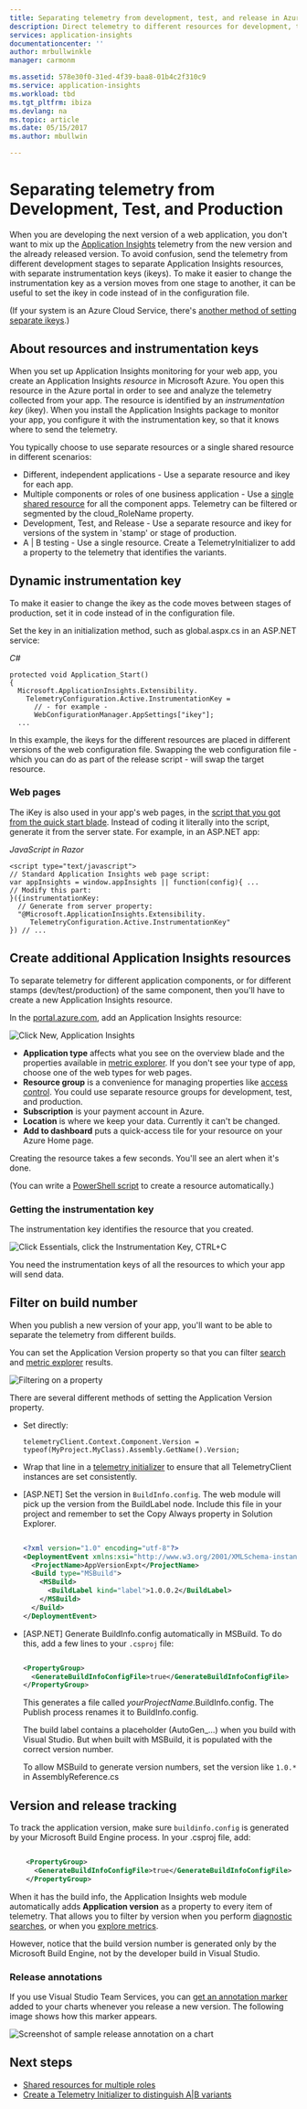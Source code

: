 ```yaml
---
title: Separating telemetry from development, test, and release in Azure Application Insights | Microsoft Docs
description: Direct telemetry to different resources for development, test, and production stamps.
services: application-insights
documentationcenter: ''
author: mrbullwinkle
manager: carmonm

ms.assetid: 578e30f0-31ed-4f39-baa8-01b4c2f310c9
ms.service: application-insights
ms.workload: tbd
ms.tgt_pltfrm: ibiza
ms.devlang: na
ms.topic: article
ms.date: 05/15/2017
ms.author: mbullwin

---
```

# Separating telemetry from Development, Test, and Production

When you are developing the next version of a web application, you don't want to mix up the [Application Insights](app-insights-overview.md) telemetry from the new version and the already released version. To avoid confusion, send the telemetry from different development stages to separate Application Insights resources, with separate instrumentation keys (ikeys). To make it easier to change the instrumentation key as a version moves from one stage to another, it can be useful to set the ikey in code instead of in the configuration file. 

(If your system is an Azure Cloud Service, there's [another method of setting separate ikeys](app-insights-cloudservices.md).)

## About resources and instrumentation keys

When you set up Application Insights monitoring for your web app, you create an Application Insights *resource* in Microsoft Azure. You open this resource in the Azure portal in order to see and analyze the telemetry collected from your app. The resource is identified by an *instrumentation key* (ikey). When you install the Application Insights package to monitor your app, you configure it with the instrumentation key, so that it knows where to send the telemetry.

You typically choose to use separate resources or a single shared resource in different scenarios:

* Different, independent applications - Use a separate resource and ikey for each app.
* Multiple components or roles of one business application - Use a [single shared resource](app-insights-monitor-multi-role-apps.md) for all the component apps. Telemetry can be filtered or segmented by the cloud_RoleName property.
* Development, Test, and Release - Use a separate resource and ikey for versions of the system in 'stamp' or stage of production.
* A | B testing - Use a single resource. Create a TelemetryInitializer to add a property to the telemetry that identifies the variants.


## <a name="dynamic-ikey"></a> Dynamic instrumentation key

To make it easier to change the ikey as the code moves between stages of production, set it in code instead of in the configuration file.

Set the key in an initialization method, such as global.aspx.cs in an ASP.NET service:

*C#*

    protected void Application_Start()
    {
      Microsoft.ApplicationInsights.Extensibility.
        TelemetryConfiguration.Active.InstrumentationKey = 
          // - for example -
          WebConfigurationManager.AppSettings["ikey"];
      ...

In this example, the ikeys for the different resources are placed in different versions of the web configuration file. Swapping the web configuration file - which you can do as part of the release script - will swap the target resource.

### Web pages
The iKey is also used in your app's web pages, in the [script that you got from the quick start blade](app-insights-javascript.md). Instead of coding it literally into the script, generate it from the server state. For example, in an ASP.NET app:

*JavaScript in Razor*

    <script type="text/javascript">
    // Standard Application Insights web page script:
    var appInsights = window.appInsights || function(config){ ...
    // Modify this part:
    }({instrumentationKey:  
      // Generate from server property:
      "@Microsoft.ApplicationInsights.Extensibility.
         TelemetryConfiguration.Active.InstrumentationKey"
    }) // ...


## Create additional Application Insights resources
To separate telemetry for different application components, or for different stamps (dev/test/production) of the same component, then you'll have to create a new Application Insights resource.

In the [portal.azure.com](https://portal.azure.com), add an Application Insights resource:

![Click New, Application Insights](./media/app-insights-separate-resources/01-new.png)

* **Application type** affects what you see on the overview blade and the properties available in [metric explorer](app-insights-metrics-explorer.md). If you don't see your type of app, choose one of the web types for web pages.
* **Resource group** is a convenience for managing properties like [access control](app-insights-resources-roles-access-control.md). You could use separate resource groups for development, test, and production.
* **Subscription** is your payment account in Azure.
* **Location** is where we keep your data. Currently it can't be changed. 
* **Add to dashboard** puts a quick-access tile for your resource on your Azure Home page. 

Creating the resource takes a few seconds. You'll see an alert when it's done.

(You can write a [PowerShell script](app-insights-powershell-script-create-resource.md) to create a resource automatically.)

### Getting the instrumentation key
The instrumentation key identifies the resource that you created. 

![Click Essentials, click the Instrumentation Key, CTRL+C](./media/app-insights-separate-resources/02-props.png)

You need the instrumentation keys of all the resources to which your app will send data.

## Filter on build number
When you publish a new version of your app, you'll want to be able to separate the telemetry from different builds.

You can set the Application Version property so that you can filter [search](app-insights-diagnostic-search.md) and [metric explorer](app-insights-metrics-explorer.md) results.

![Filtering on a property](./media/app-insights-separate-resources/050-filter.png)

There are several different methods of setting the Application Version property.

* Set directly:

    `telemetryClient.Context.Component.Version = typeof(MyProject.MyClass).Assembly.GetName().Version;`
* Wrap that line in a [telemetry initializer](app-insights-api-custom-events-metrics.md#defaults) to ensure that all TelemetryClient instances are set consistently.
* [ASP.NET] Set the version in `BuildInfo.config`. The web module will pick up the version from the BuildLabel node. Include this file in your project and remember to set the Copy Always property in Solution Explorer.

    ```XML

    <?xml version="1.0" encoding="utf-8"?>
    <DeploymentEvent xmlns:xsi="http://www.w3.org/2001/XMLSchema-instance" xmlns:xsd="http://www.w3.org/2001/XMLSchema" xmlns="http://schemas.microsoft.com/VisualStudio/DeploymentEvent/2013/06">
      <ProjectName>AppVersionExpt</ProjectName>
      <Build type="MSBuild">
        <MSBuild>
          <BuildLabel kind="label">1.0.0.2</BuildLabel>
        </MSBuild>
      </Build>
    </DeploymentEvent>

    ```
* [ASP.NET] Generate BuildInfo.config automatically in MSBuild. To do this, add a few lines to your `.csproj` file:

    ```XML

    <PropertyGroup>
      <GenerateBuildInfoConfigFile>true</GenerateBuildInfoConfigFile>    <IncludeServerNameInBuildInfo>true</IncludeServerNameInBuildInfo>
    </PropertyGroup>
    ```

    This generates a file called *yourProjectName*.BuildInfo.config. The Publish process renames it to BuildInfo.config.

    The build label contains a placeholder (AutoGen_...) when you build with Visual Studio. But when built with MSBuild, it is populated with the correct version number.

    To allow MSBuild to generate version numbers, set the version like `1.0.*` in AssemblyReference.cs

## Version and release tracking
To track the application version, make sure `buildinfo.config` is generated by your Microsoft Build Engine process. In your .csproj file, add:  

```XML

    <PropertyGroup>
      <GenerateBuildInfoConfigFile>true</GenerateBuildInfoConfigFile>    <IncludeServerNameInBuildInfo>true</IncludeServerNameInBuildInfo>
    </PropertyGroup>
```

When it has the build info, the Application Insights web module automatically adds **Application version** as a property to every item of telemetry. That allows you to filter by version when you perform [diagnostic searches](app-insights-diagnostic-search.md), or when you [explore metrics](app-insights-metrics-explorer.md).

However, notice that the build version number is generated only by the Microsoft Build Engine, not by the developer build in Visual Studio.

### Release annotations
If you use Visual Studio Team Services, you can [get an annotation marker](app-insights-annotations.md) added to your charts whenever you release a new version. The following image shows how this marker appears.

![Screenshot of sample release annotation on a chart](./media/app-insights-asp-net/release-annotation.png)
## Next steps

* [Shared resources for multiple roles](app-insights-monitor-multi-role-apps.md)
* [Create a Telemetry Initializer to distinguish A|B variants](app-insights-api-filtering-sampling.md#add-properties)
